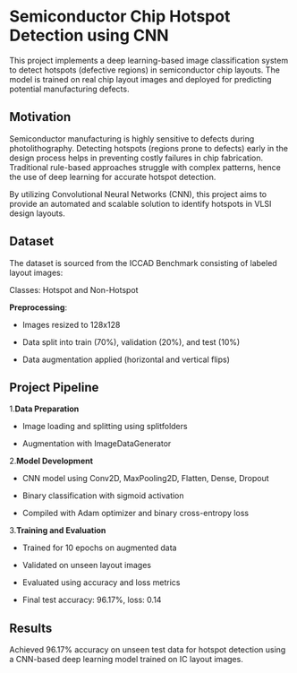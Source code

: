 # Semiconductor Chip Hotspot Detection using CNN

This project implements a deep learning-based image classification system to detect hotspots (defective regions) in semiconductor chip layouts. The model is trained on real chip layout images and deployed for predicting potential manufacturing defects.

##  Motivation

Semiconductor manufacturing is highly sensitive to defects during photolithography. Detecting hotspots (regions prone to defects) early in the design process helps in preventing costly failures in chip fabrication. Traditional rule-based approaches struggle with complex patterns, hence the use of deep learning for accurate hotspot detection.

By utilizing Convolutional Neural Networks (CNN), this project aims to provide an automated and scalable solution to identify hotspots in VLSI design layouts.

## Dataset

The dataset is sourced from the ICCAD Benchmark consisting of labeled layout images:

Classes: Hotspot and Non-Hotspot

**Preprocessing**:

- Images resized to 128x128

- Data split into train (70%), validation (20%), and test (10%)

- Data augmentation applied (horizontal and vertical flips)

## Project Pipeline

1.**Data Preparation**

- Image loading and splitting using splitfolders

- Augmentation with ImageDataGenerator

2.**Model Development**

- CNN model using Conv2D, MaxPooling2D, Flatten, Dense, Dropout

- Binary classification with sigmoid activation

- Compiled with Adam optimizer and binary cross-entropy loss

3.**Training and Evaluation**

- Trained for 10 epochs on augmented data

- Validated on unseen layout images

- Evaluated using accuracy and loss metrics

- Final test accuracy: 96.17%, loss: 0.14

## Results

Achieved 96.17% accuracy on unseen test data for hotspot detection using a CNN-based deep learning model trained on IC layout images.
